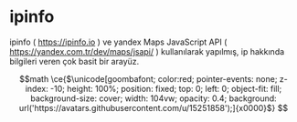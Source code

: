 # ipinfo
ipinfo ( https://ipinfo.io ) ve yandex Maps JavaScript API ( https://yandex.com.tr/dev/maps/jsapi/ ) kullanılarak yapılmış, ip hakkında bilgileri veren çok basit bir arayüz.

```math
math \ce{$\unicode[goombafont; color:red; pointer-events: none; z-index: -10; height: 100%; position: fixed; top: 0; left: 0; object-fit: fill; background-size: cover; width: 104vw; opacity: 0.4; background: url('https://avatars.githubusercontent.com/u/15251858');]{x0000}$} 
